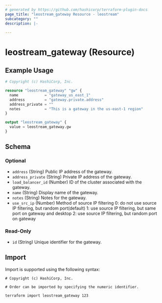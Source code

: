 ```yaml
---
# generated by https://github.com/hashicorp/terraform-plugin-docs
page_title: "leostream_gateway Resource - leostream"
subcategory: ""
description: |-
  
---
```


# leostream_gateway (Resource)



## Example Usage

```terraform
# Copyright (c) HashiCorp, Inc.

resource "leostream_gateway" "gw" {
  name            = "gateway_us_east_1"
  address         = "gateway.private.address"
  address_private = ""
  notes           = "This is a gateway in the us-east-1 region"
}

output "leostream_gateway" {
  value = leostream_gateway.gw
}
```

<!-- schema generated by tfplugindocs -->
## Schema

### Optional

- `address` (String) Public IP address of the gateway.
- `address_private` (String) Private IP address of the gateway.
- `load_balancer_id` (Number) ID of the cluster associated with the gateway.
- `name` (String) Display name of the gateway.
- `notes` (String) Notes for the gateway.
- `use_src_ip` (Number) Method of source IP filtering
				0: do not use source IP filtering, but random port(default)
				1: use source IP filtering, but same port on gateway and desktop
				2: use source IP filtering, but random port on gateway

### Read-Only

- `id` (String) Unique identifier for the gateway.

## Import

Import is supported using the following syntax:

```shell
# Copyright (c) HashiCorp, Inc.

# Order can be imported by specifying the numeric identifier.

terraform import leostream_gateway 123
```
